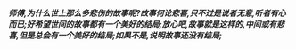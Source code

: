 ***师傅,为什么世上那么多悲伤的故事呢?故事何论悲喜,只不过是说者无意,听者有心而已;好希望世间的故事都有一个美好的结局;放心吧,故事就是这样的,中间或有悲喜,但是总会有一个美好的结局;如果不是,说明故事还没有结局;***